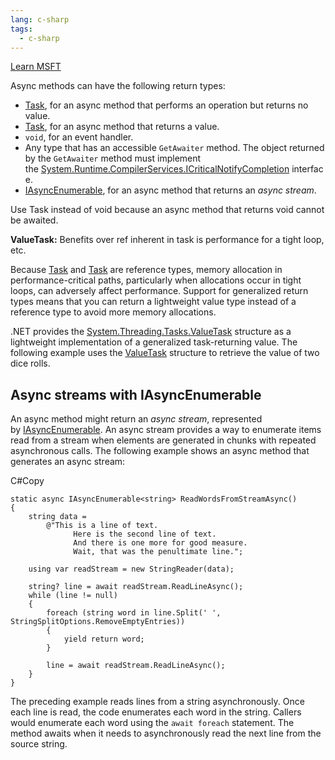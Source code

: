 ```yaml
---
lang: c-sharp
tags:
  - c-sharp
---
```

[Learn MSFT](https://learn.microsoft.com/en-us/dotnet/csharp/asynchronous-programming/async-return-types)

Async methods can have the following return types:

- [Task](https://learn.microsoft.com/en-us/dotnet/api/system.threading.tasks.task), for an async method that performs an operation but returns no value.
- [Task<TResult>](https://learn.microsoft.com/en-us/dotnet/api/system.threading.tasks.task-1), for an async method that returns a value.
- `void`, for an event handler.
- Any type that has an accessible `GetAwaiter` method. The object returned by the `GetAwaiter` method must implement the [System.Runtime.CompilerServices.ICriticalNotifyCompletion](https://learn.microsoft.com/en-us/dotnet/api/system.runtime.compilerservices.icriticalnotifycompletion) interface.
- [IAsyncEnumerable<T>](https://learn.microsoft.com/en-us/dotnet/api/system.collections.generic.iasyncenumerable-1), for an async method that returns an _async stream_.

Use Task instead of void because an async method that returns void cannot be awaited.


**ValueTask:**  Benefits over ref inherent in task is performance for a tight loop, etc.

Because [Task](https://learn.microsoft.com/en-us/dotnet/api/system.threading.tasks.task) and [Task<TResult>](https://learn.microsoft.com/en-us/dotnet/api/system.threading.tasks.task-1) are reference types, memory allocation in performance-critical paths, particularly when allocations occur in tight loops, can adversely affect performance. Support for generalized return types means that you can return a lightweight value type instead of a reference type to avoid more memory allocations.

.NET provides the [System.Threading.Tasks.ValueTask<TResult>](https://learn.microsoft.com/en-us/dotnet/api/system.threading.tasks.valuetask-1) structure as a lightweight implementation of a generalized task-returning value. The following example uses the [ValueTask<TResult>](https://learn.microsoft.com/en-us/dotnet/api/system.threading.tasks.valuetask-1) structure to retrieve the value of two dice rolls.

## Async streams with IAsyncEnumerable<T>

An async method might return an _async stream_, represented by [IAsyncEnumerable<T>](https://learn.microsoft.com/en-us/dotnet/api/system.collections.generic.iasyncenumerable-1). An async stream provides a way to enumerate items read from a stream when elements are generated in chunks with repeated asynchronous calls. The following example shows an async method that generates an async stream:

C#Copy

```
static async IAsyncEnumerable<string> ReadWordsFromStreamAsync()
{
    string data =
        @"This is a line of text.
              Here is the second line of text.
              And there is one more for good measure.
              Wait, that was the penultimate line.";

    using var readStream = new StringReader(data);

    string? line = await readStream.ReadLineAsync();
    while (line != null)
    {
        foreach (string word in line.Split(' ', StringSplitOptions.RemoveEmptyEntries))
        {
            yield return word;
        }

        line = await readStream.ReadLineAsync();
    }
}
```

The preceding example reads lines from a string asynchronously. Once each line is read, the code enumerates each word in the string. Callers would enumerate each word using the `await foreach` statement. The method awaits when it needs to asynchronously read the next line from the source string.
